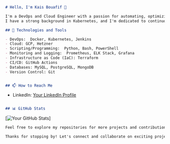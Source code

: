 ```markdown
# Hello, I'm Kais Bouafif 👋

I'm a DevOps and Cloud Engineer with a passion for automating, optimizing, and scaling infrastructure to deliver robust and efficient solutions. 
I have a strong background in Kubernetes, and I'm dedicated to continuous learning and staying up-to-date with industry trends.

## 🔧 Technologies and Tools

- DevOps:  Docker, Kubernetes, Jenkins
- Cloud: GCP, Hetzner
- Scripting/Programming:  Python, Bash, PowerShell
- Monitoring and Logging:  Prometheus, ELK Stack, Grafana
- Infrastructure as Code (IaC): Terraform
- CI/CD: GitHub Actions
- Databases: MySQL, PostgreSQL, MongoDB
- Version Control: Git


## 📫 How to Reach Me
```
- LinkedIn: [Your LinkedIn Profile](https://linkedin.com/in/kaisbouafif)

```md

## 📊 GitHub Stats
```
[![Your GitHub Stats](https://github-readme-stats.vercel.app/api?username=kaisbouafif&show_icons=true)]
```md
Feel free to explore my repositories for more projects and contributions.

Thanks for stopping by! Let's connect and collaborate on exciting projects together.
```
